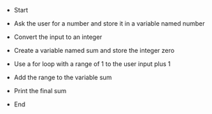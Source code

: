 * Start

* Ask the user for a number and store it in a variable named number

* Convert the input to an integer

* Create a variable named sum and store the integer zero

* Use a for loop with a range of 1 to the user input plus 1

* Add the range to the variable sum

* Print the final sum

* End
